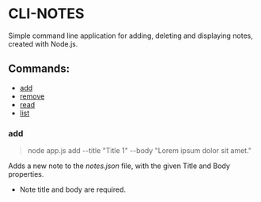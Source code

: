# CLI-NOTES
Simple command line application for adding, deleting and displaying notes, created with Node.js.

## Commands:
  * [add](#add)
  * [remove](#remove)
  * [read](#read)
  * [list](#list)

### add
> node app.js add --title "Title 1" --body "Lorem ipsum dolor sit amet."

Adds a new note to the *notes.json* file, with the given Title and Body properties.
  * Note title and body are required.